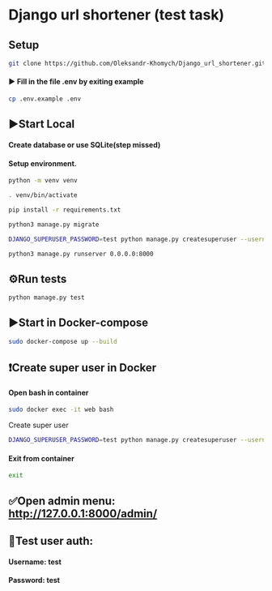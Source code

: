 # Django url shortener (test task)

## Setup
```sh
git clone https://github.com/Oleksandr-Khomych/Django_url_shortener.git
```

#### ▶️ Fill in the file .env by exiting example
```sh
cp .env.example .env
```
## ▶️Start Local
#### Create database or use SQLite(step missed)

#### Setup environment.
```sh
python -m venv venv

. venv/bin/activate

pip install -r requirements.txt

python3 manage.py migrate

DJANGO_SUPERUSER_PASSWORD=test python manage.py createsuperuser --username test --email test@test.ua --noinput

python3 manage.py runserver 0.0.0.0:8000
```

## ⚙️Run tests
```sh
python manage.py test
```

## ▶️Start in Docker-compose

```sh
sudo docker-compose up --build
```

## ❗️Create super user in Docker

#### Open bash in container
```sh
sudo docker exec -it web bash
```
Create super user
```sh
DJANGO_SUPERUSER_PASSWORD=test python manage.py createsuperuser --username test --email test@test.ua --noinput
```

#### Exit from container
```sh
exit
```
## ✅Open admin menu: http://127.0.0.1:8000/admin/

## 👤Test user auth:
#### Username: test
#### Password: test
